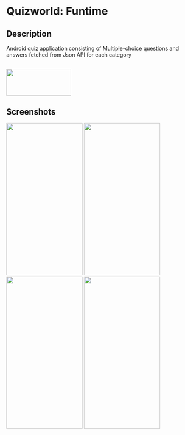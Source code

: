 # Quizworld: Funtime
## Description
Android quiz application consisting of Multiple-choice questions and answers fetched from Json API for each category
##
<img src="https://user-images.githubusercontent.com/39278189/105622001-c7f44080-5e50-11eb-9856-90f765966ade.png" width= "170" height="70">

## Screenshots
<p float="left">
<img src="https://user-images.githubusercontent.com/39278189/105449753-54b9c580-5cbc-11eb-8134-36f7382868b1.png" width="200" height="400">
<img src="https://user-images.githubusercontent.com/39278189/105449760-584d4c80-5cbc-11eb-8bef-796549625c82.png" width="200" height="400">
<img src="https://user-images.githubusercontent.com/39278189/105449776-5e432d80-5cbc-11eb-85d9-643d0c1f1e2f.png" width="200" height="400">
<img src="https://user-images.githubusercontent.com/39278189/105449797-669b6880-5cbc-11eb-99be-5b8a6f8600b7.png" width="200" height="400">
</p>
